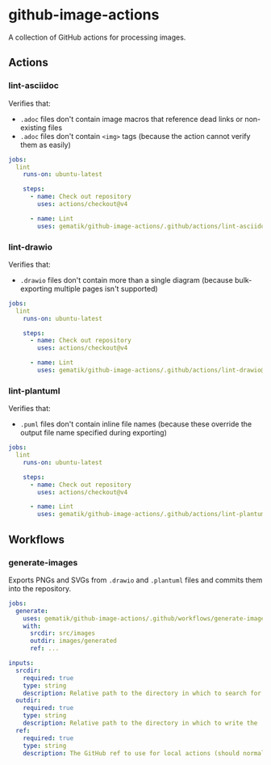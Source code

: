 github-image-actions
====================

A collection of GitHub actions for processing images.

## Actions

### lint-asciidoc

Verifies that:

- `.adoc` files don't contain image macros that reference dead links or non-existing files
- `.adoc` files don't contain `<img>` tags (because the action cannot verify them as easily)

```yaml
jobs:
  lint
    runs-on: ubuntu-latest

    steps:
      - name: Check out repository
        uses: actions/checkout@v4

      - name: Lint
        uses: gematik/github-image-actions/.github/actions/lint-asciidoc@...
```

### lint-drawio

Verifies that:

- `.drawio` files don't contain more than a single diagram (because bulk-exporting multiple pages isn't supported)

```yaml
jobs:
  lint
    runs-on: ubuntu-latest

    steps:
      - name: Check out repository
        uses: actions/checkout@v4

      - name: Lint
        uses: gematik/github-image-actions/.github/actions/lint-drawio@...
```

### lint-plantuml

Verifies that:

- `.puml` files don't contain inline file names (because these override the output file name specified during exporting)

```yaml
jobs:
  lint
    runs-on: ubuntu-latest

    steps:
      - name: Check out repository
        uses: actions/checkout@v4

      - name: Lint
        uses: gematik/github-image-actions/.github/actions/lint-plantuml@...
```

## Workflows

### generate-images

Exports PNGs and SVGs from `.drawio` and `.plantuml` files and commits them into the repository.

```yaml
jobs:
  generate:
    uses: gematik/github-image-actions/.github/workflows/generate-images.yml@...
    with:
      srcdir: src/images
      outdir: images/generated
      ref: ...
```

```yaml
inputs:
  srcdir:
    required: true
    type: string
    description: Relative path to the directory in which to search for .drawio and .puml source files
  outdir:
    required: true
    type: string
    description: Relative path to the directory in which to write the .png and .svg output files
  ref:
    required: true
    type: string
    description: The GitHub ref to use for local actions (should normally be the same ref that this workflow is called on)
```
